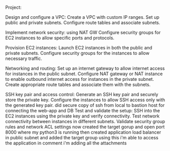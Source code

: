 Project:

Design and configure a VPC: Create a VPC with custom IP ranges. Set up public and private subnets. Configure route tables and associate subnets.

Implement network security: using NAT GW Configure security groups for EC2 instances to allow specific ports and protocols.

Provision EC2 instances: Launch EC2 instances in both the public and private subnets. Configure security groups for the instances to allow necessary traffic.

Networking and routing: Set up an internet gateway to allow internet access for instances in the public subnet. Configure NAT gateway or NAT instance to enable outbound internet access for instances in the private subnet. Create appropriate route tables and associate them with the subnets.

SSH key pair and access control: Generate an SSH key pair and securely store the private key. Configure the instances to allow SSH access only with the generated key pair.
did secure copy of ssh from local to bastion host for connecting the web-app and DB
Test and validate the setup: SSH into the EC2 instances using the private key and verify connectivity. Test network connectivity between instances in different subnets. Validate security group rules and network ACL settings
now created the target gorup and open port 8000 where my python3 is running 
then created application load balancer in public subnet and added the target group using this i'm able to access the application in comment i'm adding all the attachments 
